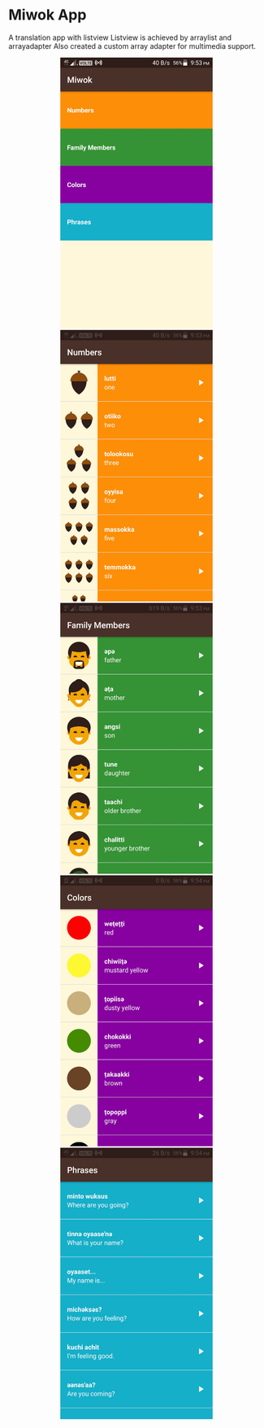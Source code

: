 # Miwok App 
 A translation app with listview
 Listview is achieved by arraylist and arrayadapter 
 Also created a custom array adapter for multimedia support.
 <div align="center">
    <img src="Screenshots/Screenshot_2020-05-13-21-53-47-306.jpeg" width="300px"</img> 
    <img src="Screenshots/Screenshot_2020-05-13-21-53-52-025.jpeg" width="300px"</img>
 <img src="Screenshots/Screenshot_2020-05-13-21-53-56-920.jpeg" width="300px"</img>
 <img src="Screenshots/Screenshot_2020-05-13-21-54-04-501.jpeg" width="300px"</img>
 <img src=Screenshots/Screenshot_2020-05-13-21-54-09-811.jpeg" width="300px"</img>
 
</div>
